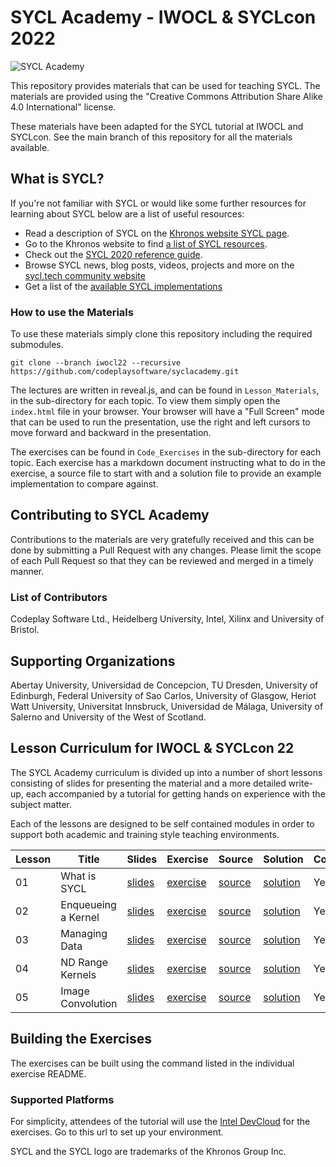 # SYCL Academy - IWOCL & SYCLcon 2022

![SYCL Academy](sycl_academy.png "SYCL Academy")

This repository provides materials that can be used for teaching SYCL. The
materials are provided using the "Creative Commons Attribution Share Alike 4.0
International" license.

These materials have been adapted for the SYCL tutorial at IWOCL and SYCLcon.
See the main branch of this repository for all the materials available.

## What is SYCL?

If you're not familiar with SYCL or would like some further resources for
learning about SYCL below are a list of useful resources:

*  Read a description of SYCL on the [Khronos website SYCL page](https://www.khronos.org/sycl/).
*  Go to the Khronos website to find [a list of SYCL resources](https://www.khronos.org/sycl/resources).
*  Check out the [SYCL 2020 reference guide](https://www.khronos.org/registry/SYCL/).
*  Browse SYCL news, blog posts, videos, projects and more on the [sycl.tech community website](https://sycl.tech/)
*  Get a list of the [available SYCL implementations](https://sycl.tech/#get-sycl)

### How to use the Materials

To use these materials simply clone this repository including the required submodules.

```
git clone --branch iwocl22 --recursive https://github.com/codeplaysoftware/syclacademy.git
```

The lectures are written in reveal.js, and can be found in `Lesson_Materials`,
in the sub-directory for each topic. To view them simply open the `index.html`
file in your browser. Your browser will have a "Full Screen" mode that can be
used to run the presentation, use the right and left cursors to move forward and
backward in the presentation.

The exercises can be found in `Code_Exercises` in the sub-directory for each
topic. Each exercise has a markdown document instructing what to do in the
exercise, a source file to start with and a solution file to provide an
example implementation to compare against.

## Contributing to SYCL Academy

Contributions to the materials are very gratefully received and this can be done
by submitting a Pull Request with any changes. Please limit the scope of each
Pull Request so that they can be reviewed and merged in a timely manner.

### List of Contributors

Codeplay Software Ltd., Heidelberg University, Intel, Xilinx and University of Bristol.

## Supporting Organizations
Abertay University, Universidad de Concepcion, TU Dresden, University of
Edinburgh, Federal University of Sao Carlos, University of Glasgow, Heriot Watt
University, Universitat Innsbruck, Universidad de Málaga, University of Salerno
and University of the West of Scotland.

## Lesson Curriculum for IWOCL & SYCLcon 22

The SYCL Academy curriculum is divided up into a number of short lessons
consisting of slides for presenting the material and a more detailed write-up,
each accompanied by a tutorial for getting hands on experience with the subject
matter.

Each of the lessons are designed to be self contained modules in order to
support both academic and training style teaching environments. 

| Lesson | Title | Slides | Exercise | Source | Solution | ComputeCpp | DPC++ | hipSYCL |
|--------|-------|--------|----------|--------|----------|------------|-------|---------|
| 01 | What is SYCL | [slides][lesson-1-slides] | [exercise][lesson-1-exercise] | [source][lesson-1-source] | [solution][lesson-1-solution] | Yes | Yes | Yes |
| 02 | Enqueueing a Kernel | [slides][lesson-2-slides] | [exercise][lesson-2-exercise] | [source][lesson-2-source] | [solution][lesson-2-solution] | Yes | Yes | Yes |
| 03 | Managing Data | [slides][lesson-3-slides] | [exercise][lesson-3-exercise] | [source][lesson-3-source] | [solution][lesson-3-solution] | Yes | Yes | Yes |
| 04 | ND Range Kernels | [slides][lesson-14-slides] | [exercise][lesson-14-exercise] | [source][lesson-14-source] | [solution][lesson-14-solution] | Yes | Yes | Yes |
| 05 | Image Convolution | [slides][lesson-15-slides] | [exercise][lesson-15-exercise] | [source][lesson-15-source] | [solution][lesson-15-solution] | Yes | Yes | Yes |


## Building the Exercises

The exercises can be built using the command listed in the individual exercise README.

### Supported Platforms

For simplicity, attendees of the tutorial will use the [Intel DevCloud](https://tinyurl.com/getdevcloud) 
for the exercises. Go to this url to set up your environment.

SYCL and the SYCL logo are trademarks of the Khronos Group Inc.

[computecpp-download]: https://developer.codeplay.com
[computecpp-getting-started]: https://developer.codeplay.com/products/computecpp/ce/guides/getting-started?
[dpcpp-getting-started]: https://software.intel.com/content/www/us/en/develop/articles/installation-guide-for-intel-oneapi-toolkits.html
[intel-devcloud]: https://intelsoftwaresites.secure.force.com/devcloud/oneapi
[docker-container-oneapi]: https://software.intel.com/content/www/us/en/develop/documentation/get-started-with-intel-oneapi-base-linux/top/using-containers.html
[oneAPI-system-requirements]: https://software.intel.com/content/www/us/en/develop/articles/intel-oneapi-base-toolkit-system-requirements.html

[hipsycl-installing]: https://github.com/illuhad/hipSYCL/blob/develop/doc/installing.md
[rocm-gpus]: https://github.com/RadeonOpenCompute/ROCm#supported-gpus
[spack]: https://github.com/spack/spack

[video-playlist]: https://youtube.com/playlist?list=PLCssnq0MpRdM-IUAYtNSPYck6u3oz7OZQ

[lesson-1-slides]: ./Lesson_Materials/Lecture_01_What_is_SYCL/
[lesson-1-exercise]: ./Code_Exercises/Exercise_01_Compiling_with_SYCL/README.md
[lesson-1-source]: ./Code_Exercises/Exercise_01_Compiling_with_SYCL/source.cpp
[lesson-1-solution]: ./Code_Exercises/Exercise_01_Compiling_with_SYCL/solution.cpp

[lesson-2-slides]: ./Lesson_Materials/Lecture_02_Enqueuing_a_Kernel/
[lesson-2-exercise]: ./Code_Exercises/Exercise_02_Hello_World/README.md
[lesson-2-source]: ./Code_Exercises/Exercise_02_Hello_World/source.cpp
[lesson-2-solution]: ./Code_Exercises/Exercise_02_Hello_World/solution.cpp

[lesson-3-slides]: ./Lesson_Materials/Lecture_03_Managing_Data/
[lesson-3-exercise]: ./Code_Exercises/Exercise_03_Scalar_Add/README.md
[lesson-3-source]: ./Code_Exercises/Exercise_03_Scalar_Add/source.cpp
[lesson-3-solution]: ./Code_Exercises/Exercise_03_Scalar_Add/solution.cpp

[lesson-14-slides]: ./Lesson_Materials/Lecture_14_ND_Range_Kernel/
[lesson-14-exercise]: ./Code_Exercises/Exercise_14_ND_Range_Kernel/README.md
[lesson-14-source]: ./Code_Exercises/Exercise_14_ND_Range_Kernel/source.cpp
[lesson-14-solution]: ./Code_Exercises/Exercise_14_ND_Range_Kernel/solution.cpp

[lesson-15-slides]: ./Lesson_Materials/Lecture_15_Image_Convolution/
[lesson-15-exercise]: ./Code_Exercises/Exercise_15_Image_Convolution/README.md
[lesson-15-source]: ./Code_Exercises/Exercise_15_Image_Convolution/source.cpp
[lesson-15-solution]: ./Code_Exercises/Exercise_15_Image_Convolution/reference.cpp